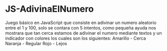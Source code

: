 # JS-AdivinaElNumero
Juego básico en JavaScript que consiste en adivinar un numero aleatorio entre el 1 y 100, solo se contara con 5 intentos, como pequeña ayuda nos mostrara que tan cerca estamos de adivinar el numero mediante textos y un indicador con colores los cuales son los siguientes: Amarillo - Cerca Naranja - Regular Rojo - Lejos
